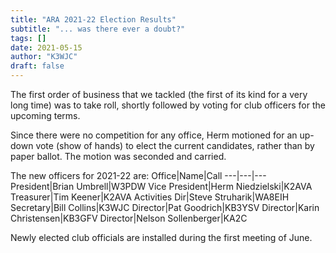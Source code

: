 ```yaml
---
title: "ARA 2021-22 Election Results"
subtitle: "... was there ever a doubt?"
tags: []
date: 2021-05-15
author: "K3WJC"
draft: false
---
```

The first order of business that we tackled (the first of its kind for a very long time) was to take roll, shortly followed by voting for club officers for the upcoming terms. 
<!--more-->
Since there were no competition for any office, Herm motioned for an up-down vote (show of hands) to elect the current candidates, rather than by paper ballot. The motion was seconded and carried. 

The new officers for 2021-22 are:
Office|Name|Call
---|---|---
President|Brian Umbrell|W3PDW
Vice President|Herm Niedzielski|K2AVA
Treasurer|Tim Keener|K2AVA
Activities Dir|Steve Struharik|WA8EIH
Secretary|Bill Collins|K3WJC
Director|Pat Goodrich|KB3YSV
Director|Karin Christensen|KB3GFV
Director|Nelson Sollenberger|KA2C

Newly elected club officials are installed during the first meeting of June.